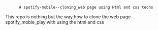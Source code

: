           # spotify-mobile--cloning_web page using Html and css techs
This repo is nothing but the way how to clone the web page spotify_moble_play with using the html and css 

